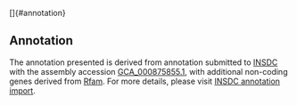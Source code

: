 []{#annotation}

Annotation
----------

The annotation presented is derived from annotation submitted to
[INSDC](http://www.insdc.org) with the assembly accession
[GCA\_000875855.1](http://www.ebi.ac.uk/ena/data/view/GCA_000875855.1),
with additional non-coding genes derived from
[Rfam](http://rfam.xfam.org/). For more details, please visit [INSDC
annotation
import](http://ensemblgenomes.org/info/data/insdc_annotation).
